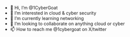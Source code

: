 - 👋 Hi, I’m @1CyberGoat
- 👀 I’m interested in cloud & cyber security
- 🌱 I’m currently learning networking
- 💞️ I’m looking to collaborate on anything cloud or cyber    
- 📫 How to reach me @1cybergoat on X/twitter

<!---
1CyberGoat/1CyberGoat is a ✨ special ✨ repository because its `README.md` (this file) appears on your GitHub profile.
You can click the Preview link to take a look at your changes.
--->
